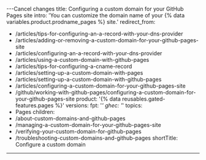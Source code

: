 ---Cancel changes
title: Configuring a custom domain for your GitHub Pages site
intro: 'You can customize the domain name of your {% data variables.product.prodname_pages %} site.'
redirect_from:
  - /articles/tips-for-configuring-an-a-record-with-your-dns-provider
  - /articles/adding-or-removing-a-custom-domain-for-your-github-pages-site
  - /articles/configuring-an-a-record-with-your-dns-provider
  - /articles/using-a-custom-domain-with-github-pages
  - /articles/tips-for-configuring-a-cname-record
  - /articles/setting-up-a-custom-domain-with-pages
  - /articles/setting-up-a-custom-domain-with-github-pages
  - /articles/configuring-a-custom-domain-for-your-github-pages-site
  - /github/working-with-github-pages/configuring-a-custom-domain-for-your-github-pages-site
product: '{% data reusables.gated-features.pages %}'
versions:
  fpt: '*'
  ghec: '*'
topics:
  - Pages
children:
  - /about-custom-domains-and-github-pages
  - /managing-a-custom-domain-for-your-github-pages-site
  - /verifying-your-custom-domain-for-github-pages
  - /troubleshooting-custom-domains-and-github-pages
shortTitle: Configure a custom domain
---
